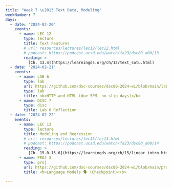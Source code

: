```yaml
---
title: "Week 7 \u2013 Text Data, Modeling"
weekNumber: 7
days:
  - date: '2024-02-20'
    events:
      - name: LEC 12
        type: lecture
        title: Text Features
        # url: resources/lectures/lec12/lec12.html
        # podcast: https://podcast.ucsd.edu/watch/fa23/dsc80_a00/13
        reading: >
          [Ch. 13.4](https://learningds.org/ch/13/text_sotu.html)
  - date: '2024-02-21'
    events:
      - name: LAB 6
        type: lab
        url: https://github.com/dsc-courses/dsc80-2024-wi/blob/main/labs/lab06/lab.ipynb
        type: lab
        title: <b>HTTP and HTML (due 5PM, no slip days)</b>
      - name: DISC 7
        type: disc
        title: Lab 6 Reflection
  - date: '2024-02-22'
    events:
      - name: LEC 13
        type: lecture
        title: Modeling and Regression
        # url: resources/lectures/lec13/lec13.html
        # podcast: https://podcast.ucsd.edu/watch/fa23/dsc80_a00/14
        reading: >
          [Ch. 15.0-15.6](https://learningds.org/ch/15/linear_intro.html)
      - name: PROJ 3
        type: proj
        url: https://github.com/dsc-courses/dsc80-2024-wi/blob/main/projects/proj03/project.ipynb
        title: <b>Language Models 🗣️ (Checkpoint)</b>

---
```

